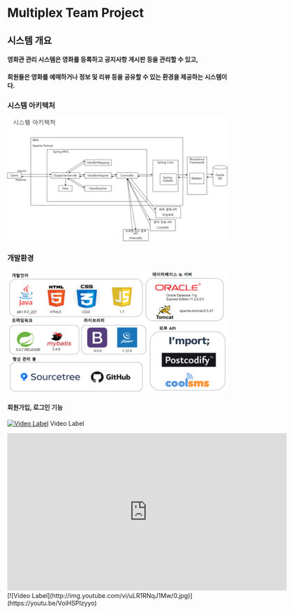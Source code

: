 # Multiplex Team Project

## 시스템 개요

#### 영화관 관리 시스템은 영화를 등록하고 공지사항 게시판 등을 관리할 수 있고,
#### 회원들은 영화를 예매하거나 정보 및 리뷰 등을 공유할 수 있는 환경을 제공하는 시스템이다.
  
### 시스템 아키텍처

![ex_screenshot](./src/main/webapp/resources/img/시스템아키텍처.png)

  
### 개발환경
![ex_screenshot](./src/main/webapp/resources/img/개발환경.PNG)

#### 회원가입, 로그인 기능
[![Video Label](http://img.youtube.com/vi/uLR1RNqJ1Mw/0.jpg)]() Video Label
<iframe width="640" height="360" src="https://youtu.be/VoiHSPIzyyo" frameborder="0" gesture="media" allowfullscreen=""></iframe>
[![Video Label](http://img.youtube.com/vi/uLR1RNqJ1Mw/0.jpg)](https://youtu.be/VoiHSPIzyyo)
